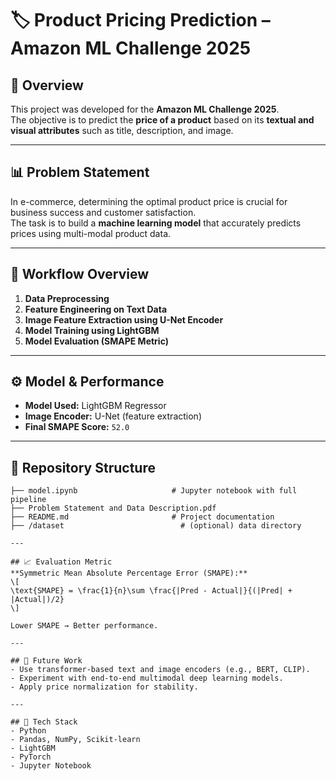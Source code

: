 # 🏷️ Product Pricing Prediction – Amazon ML Challenge 2025

## 📘 Overview
This project was developed for the **Amazon ML Challenge 2025**.  
The objective is to predict the **price of a product** based on its **textual and visual attributes** such as title, description, and image.  

---

## 📊 Problem Statement
In e-commerce, determining the optimal product price is crucial for business success and customer satisfaction.  
The task is to build a **machine learning model** that accurately predicts prices using multi-modal product data.

---

## 🧠 Workflow Overview
1. **Data Preprocessing**  
2. **Feature Engineering on Text Data**  
3. **Image Feature Extraction using U-Net Encoder**  
4. **Model Training using LightGBM**  
5. **Model Evaluation (SMAPE Metric)**  

---

## ⚙️ Model & Performance
- **Model Used:** LightGBM Regressor  
- **Image Encoder:** U-Net (feature extraction)  
- **Final SMAPE Score:** `52.0`  

---

## 📂 Repository Structure
```
├── model.ipynb                     # Jupyter notebook with full pipeline
├── Problem Statement and Data Description.pdf
├── README.md                       # Project documentation
├── /dataset                          # (optional) data directory

---

## 📈 Evaluation Metric
**Symmetric Mean Absolute Percentage Error (SMAPE):**
\[
\text{SMAPE} = \frac{1}{n}\sum \frac{|Pred - Actual|}{(|Pred| + |Actual|)/2}
\]

Lower SMAPE → Better performance.

---

## 🚀 Future Work
- Use transformer-based text and image encoders (e.g., BERT, CLIP).  
- Experiment with end-to-end multimodal deep learning models.  
- Apply price normalization for stability.  

---

## 🧰 Tech Stack
- Python  
- Pandas, NumPy, Scikit-learn  
- LightGBM  
- PyTorch    
- Jupyter Notebook  
